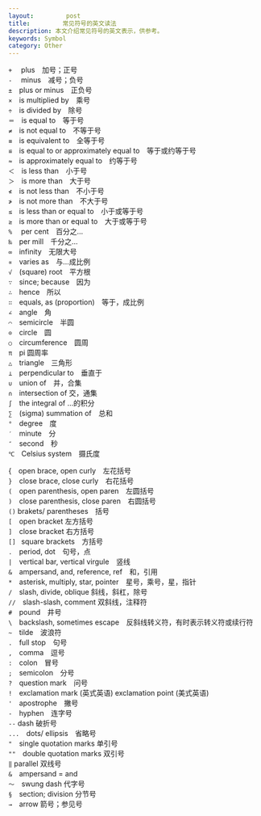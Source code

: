 ```yaml
---
layout:         post
title:         常见符号的英文读法
description: 本文介绍常见符号的英文表示，供参考。
keywords: Symbol
category: Other
---
```


`+`　   plus　加号；正号   
  `-`　   minus　减号；负号   
  `±`　plus   or   minus　正负号   
  `×`　is   multiplied   by　乘号   
  `÷`　is   divided   by　除号   
  `＝`　is   equal   to　等于号   
  `≠`　is   not   equal   to　不等于号   
  `≡`　is   equivalent   to　全等于号   
  `≌`　is   equal   to   or   approximately   equal   to　等于或约等于号   
  `≈`　is   approximately   equal   to　约等于号   
  `＜`　is   less   than　小于号   
  `＞`　is   more   than　大于号   
  `≮`　is   not   less   than　不小于号   
  `≯`　is   not   more   than　不大于号   
  `≤`　is   less   than   or   equal   to　小于或等于号   
  `≥`　is   more   than   or   equal   to　大于或等于号   
  `%`　   per   cent　百分之…   
  `‰`　per   mill　千分之…   
  `∞`　infinity　无限大号   
  `∝`　varies   as　与…成比例   
  `√`　(square)   root　平方根   
  `∵`　since;   because　因为   
  `∴`　hence　所以   
  `∷`　equals,   as   (proportion)　等于，成比例   
  `∠`　angle　角   
  `⌒`　semicircle　半圆   
  `⊙`　circle　圆   
  `○`　circumference　圆周   
  `π`　pi   圆周率   
  `△`　triangle　三角形   
  `⊥`　perpendicular   to　垂直于   
  `∪`　union   of　并，合集   
  `∩`　intersection   of   交，通集   
  `∫`　the   integral   of   …的积分   
  `∑`　(sigma)   summation   of　总和   
  `°`　degree　度   
  `′`　minute　分   
  `″`　second　秒   
  `℃`　Celsius   system　摄氏度<P>{　open   brace,   open   curly　左花括号   
  `}`　close   brace,   close   curly　右花括号   
  `(`　open   parenthesis,   open   paren　左圆括号   
  `)`　close   parenthesis,   close   paren　右圆括号   
  `()`   brakets/   parentheses　括号   
  `[`　open   bracket   左方括号   
  `]`　close   bracket   右方括号   
  `[] `  square   brackets　方括号   
  `.`　period,   dot　句号，点   
  `|`　vertical   bar,   vertical   virgule　竖线   
  `&`　ampersand,   and,   reference,   ref　和，引用   
  `*`　asterisk,   multiply,   star,   pointer　星号，乘号，星，指针   
  `/`　slash,   divide,   oblique   斜线，斜杠，除号   
  `//`　slash-slash,   comment   双斜线，注释符   
  `#`　pound　井号   
  `\`　backslash,   sometimes   escape　反斜线转义符，有时表示转义符或续行符   
  `~`　tilde　波浪符   
  `.`　full   stop　句号   
  `,`　comma　逗号   
  `:`　colon　冒号   
  `;`　semicolon　分号   
  `?`　question   mark　问号   
  `!`　exclamation   mark   (英式英语)   exclamation   point   (美式英语)   
  `'`　apostrophe　撇号   
  `-`　hyphen　连字号   
  `--`   dash   破折号   
  `...`　dots/   ellipsis　省略号   
  `"`　single   quotation   marks   单引号   
  `""`　double   quotation   marks   双引号   
  `‖`   parallel   双线号   
  `&`　ampersand   =   and   
  `～`　swung   dash   代字号   
  `§`　section;   division   分节号   
  `→`　arrow   箭号；参见号
